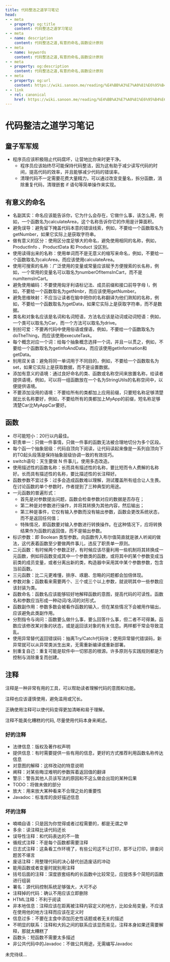 ```yaml
---
title: 代码整洁之道学习笔记
head:
- - meta
  - property: og:title
    content: 代码整洁之道学习笔记
- - meta
  - name: description
    content: 代码整洁之道,有意的命名,函数设计原则
- - meta
  - name: keywords
    content: 代码整洁之道,有意的命名,函数设计原则
- - meta
  - property: og:description
    content: 代码整洁之道,有意的命名,函数设计原则
- - meta
  - property: og:url
    content: https://wiki.sanoon.me/reading/%E4%BB%A3%E7%A0%81%E6%95%B4%E6%B4%81%E4%B9%8B%E9%81%93
- - link
  - rel: canonical
    href: https://wiki.sanoon.me/reading/%E4%BB%A3%E7%A0%81%E6%95%B4%E6%B4%81%E4%B9%8B%E9%81%93
---
```


# 代码整洁之道学习笔记

## 童子军军规
* 程序员应该积极阻止代码腐坏，让营地比你来时更干净。
  * 程序员应该始终尽可能保持代码整洁，因为这有助于减少读写代码的时间，提高代码的效率，并且能够减少代码的错误率。
  * 清理代码不一定需要花费大量精力，可以通过改变变量名，拆分函数，消除重复代码，清理嵌套 if 语句等简单操作来实现。

## 有意义的命名
* 名副其实：命名应该能告诉你，它为什么会存在，它做什么事，该怎么用，例如，一个函数名为calculateArea，这个名称告诉你它的作用是计算面积。
* 避免误导：避免留下掩盖代码本意的错误线索，例如，不要给一个函数取名为getNumber，如果它实际上是获取字符串。
* 做有意义的区分：使用区分度足够大的命名，避免使用相同的名称，例如，ProductInfo 、ProductData 和 Product 没区别。
* 使用读得出来的名称：使用单词而不是无意义的缩写来命名，例如，不要给一个函数取名为calcArea，而应该使用calculateArea。
* 使用可搜索的名称：广泛使用的变量或常量应该赋予方便搜索的长名称，例如，一个常用的变量名可以取名为numberOfItemsInCart，而不是numItemsInCart。
* 避免使用编码：不要使用匈牙利语标记法、成员前缀和接口前导字母 I，例如，不要给一个函数取名为getNmbr，而应该使用getNumber。
* 避免思维映射：不应当让读者在脑中把你的名称翻译为他们熟知的名称，例如，不要给一个函数取名为getData，如果它实际上是获取字符串，而不是数据。
* 类名和对象名应该是名词和名词短语，方法名应该是动词或动词短语：例如，一个类可以取名为Car，而一个方法可以取名为drive。
* 别扮可爱：不要再代码中使用俗语或俚语，例如，不要给一个函数取名为doTheThing，而应该使用executeTask。
* 每个概念对应一个词：给每个抽象概念选择一个词，并且一以贯之，例如，不要给一个函数取名为getInfoAndData，而应该使用getInformation和getData。
* 别用双关语：避免将同一单词用于不同目的，例如，不要给一个函数取名为set，如果它实际上是获取数据，而不是设置数据。
* 添加有意义的语境：通过良好命名的类、函数或名称空间来放置名称，给读者提供语境，例如，可以将一组函数放在一个名为StringUtils的名称空间中，以便提供语境。
* 不要添加没用的语境：不要给所有的类都加上应用前缀，只要短名称足够清楚就比长名称要好，例如，不要给所有的类都加上MyApp的前缀，短名称足够清楚Car比MyAppCar要好。

## 函数
* 尽可能短小：20行以内最佳。
* 职责单一：只做一件事情，只做一件事的函数无法被合理地切分为多个区段。
* 每个函一个抽象层级：代码自顶向下阅读，让代码读起来像是一系列自顶向下的TO起头段落是保持抽象层级协调一致的有效技巧。
* switch语句：天生要做 N 件事儿，使用多态改造。
* 使用描述性的函数名称：长而具有描述性的名称，要比短而令人费解的名称好。长而具有描述性的名称，要比描述性的长注释好。
* 函数参数不宜过多：过多会造成函数难以理解，测试覆盖所有组合让人生畏。在讨论函数的单个参数时，作者提到了三种典型的用途。 
* 一元函数的普遍形式：
  * 首先是对参数提出问题，函数会检查参数对应的数据是否存在；
  * 第二种是对参数进行操作，并将其转换为其他内容，然后输出；
  * 第三种是事件，它仅有输入参数而没有输出参数，函数会更改系统状态，而不是返回任何值；
  * 特殊情况，即函数要对输入参数进行转换操作。在这种情况下，应将转换结果作为函数的返回值，而不是输出参数。
* 标识参数：即 Boolean 类型参数。向函数传入布尔值简直就是骇人听闻的做法，这代表着函数至少要做两件事儿，违反了职责单一原则。
* 二元函数：有时候两个参数正好，有时候应该尽量利用一些机制将其转换成一元函数，例如将函数变成其中一个参数类的函数，或将其中的某个参数变成当前类的成员变量，或者分离出新的类，构造器中采用其中某个参数参数，包含当前函数。
* 三元函数：比二元更难懂，排序、琢磨、忽略的问题都会加倍体现。
* 参数对象；函数看来需要两个、三个或三个以上参数，就说明其中一些参数应该封装为类。
* 函数命名：函数名应该能够较好地解释函数的意图，提高代码的可读性。函数名和参数应当形成一种动词/名词的对形式。
* 函数副作用：参数多数会被看作函数的输入，但在某些情况下会被用作输出，应该避免此类副作用。
* 分割指令与询问：函数要么做什么事，要么回答什么事，但二者不可得兼。函数应该修改某对象的状态，或是返回该对象的有关信息。两样都干常会导致混乱。
* 使用异常替代返回错误码：抽离Try/Catch代码块；使用异常替代错误码，新异常就可以从异常类派生出来，无需重新编译或重新部署。
* 别重复自己：重复可能是软件中一切邪恶的根源。许多原则与实践规则都是为控制与消除重复而创建。


## 注释

注释是一种非常有用的工具，可以帮助读者理解代码的意图和功能。

注释也应该谨慎使用，避免滥用或冗长。

正确使用注释可以使代码变得更加清晰和易于理解。

注释不能美化糟糕的代码, 尽量使用代码本身来阐述。

### 好的注释
* 法律信息：版权及著作权声明
* 提供信息：有时需要提供一些有用的信息，更好的方式推荐利用函数名称传达信息
* 对意图的解释：这样改动的特意说明
* 阐释：对某些晦涩难明的参数挥着返回值的翻译
* 警示：警告其他人员该写法的原因和不这么做会出现的某种后果
* TODO：将做未做的部分
* 放大：用来放大某种看来不合理之处的重要性
* Javadoc：标准库的良好描述信息

### 坏的注释
* 喃喃自语：只是因为你觉得或者过程需要的，都是无谓之举
* 多余：读注释比读代码还长
* 误导性注释：和代码表达的不一致
* 循规式注释：不是每个函数都需要注释
* 日志式注释：这条看工作环境了，有些公司这不让打印，那不让打印，排查问题苦不堪言
* 废话注释：用整理代码的决心替代创造废话的冲动
* 能用函数或者变量时就别用注释
* 括号后面的注释：深度嵌套结构的长函数中比较常见，应提炼多个简短的函数进行组装
* 署名：源代码控制系统足够强大，大可不必
* 注释掉的代码：确认不用应该立即删除
* HTML注释：不利于阅读
* 非本地信息：注释应该在距离被注释内容定义的地方，比如全局变量，不应该在使用他的地方注释而应该在定义时
* 信息过多：不要在主食中添加历史性话题或者无关的描述
* 不明显的联系：注释和大妈之间的联系应该显而易见，注释本身如果还需要解释，那就太糟糕了
* 函数头：短函数不需要太多描述
* 非公共代码中的Javadoc：不做公共用途，无需编写Javadoc

未完待续...
    
